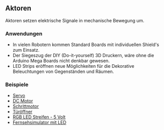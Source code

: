 Aktoren
-------

Aktoren setzen elektrische Signale in mechanische Bewegung um.

### Anwendungen

*   In vielen Robotern kommen Standard Boards mit individuellen Shield&#039;s zum Einsatz.
*   Der Siegeszug der DIY (Do-it-yourself) 3D Druckern, wäre ohne die Arduino Mega Boards nicht denkbar gewesen.
*   LED Strips eröffnen neue Möglichkeiten für die Dekorative Beleuchtungen von Gegenständen und Räumen.

### Beispiele

* [Servo](Servos/) 
* [DC Motor](Motor/) 
* [Schrittmotor](Steppers/)
* [Türöffner](DoorOpener/)
* [RGB LED Streifen - 5 Volt](RGBLEDStrip/)
* [Fernsehsimulator mit LED](FernsehSimulatorLED/)

